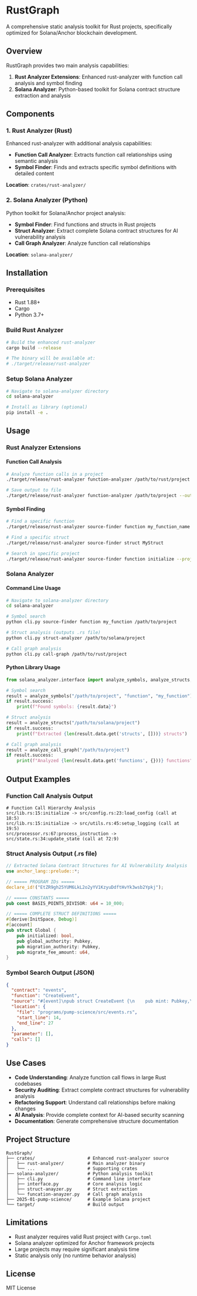 # RustGraph

A comprehensive static analysis toolkit for Rust projects, specifically optimized for Solana/Anchor blockchain development.

## Overview

RustGraph provides two main analysis capabilities:

1. **Rust Analyzer Extensions**: Enhanced rust-analyzer with function call analysis and symbol finding
2. **Solana Analyzer**: Python-based toolkit for Solana contract structure extraction and analysis

## Components

### 1. Rust Analyzer (Rust)

Enhanced rust-analyzer with additional analysis capabilities:

- **Function Call Analyzer**: Extracts function call relationships using semantic analysis
- **Symbol Finder**: Finds and extracts specific symbol definitions with detailed content

**Location**: `crates/rust-analyzer/`

### 2. Solana Analyzer (Python)

Python toolkit for Solana/Anchor project analysis:

- **Symbol Finder**: Find functions and structs in Rust projects
- **Struct Analyzer**: Extract complete Solana contract structures for AI vulnerability analysis
- **Call Graph Analyzer**: Analyze function call relationships

**Location**: `solana-analyzer/`

## Installation

### Prerequisites

- Rust 1.88+
- Cargo
- Python 3.7+

### Build Rust Analyzer

```bash
# Build the enhanced rust-analyzer
cargo build --release

# The binary will be available at:
# ./target/release/rust-analyzer
```

### Setup Solana Analyzer

```bash
# Navigate to solana-analyzer directory
cd solana-analyzer

# Install as library (optional)
pip install -e .
```

## Usage

### Rust Analyzer Extensions

#### Function Call Analysis
```bash
# Analyze function calls in a project
./target/release/rust-analyzer function-analyzer /path/to/rust/project

# Save output to file
./target/release/rust-analyzer function-analyzer /path/to/project --output call_graph.txt
```

#### Symbol Finding
```bash
# Find a specific function
./target/release/rust-analyzer source-finder function my_function_name

# Find a specific struct
./target/release/rust-analyzer source-finder struct MyStruct

# Search in specific project
./target/release/rust-analyzer source-finder function initialize --project-path /path/to/project
```

### Solana Analyzer

#### Command Line Usage

```bash
# Navigate to solana-analyzer directory
cd solana-analyzer

# Symbol search
python cli.py source-finder function my_function /path/to/project

# Struct analysis (outputs .rs file)
python cli.py struct-analyzer /path/to/solana/project

# Call graph analysis
python cli.py call-graph /path/to/rust/project
```

#### Python Library Usage

```python
from solana_analyzer.interface import analyze_symbols, analyze_structs, analyze_call_graph

# Symbol search
result = analyze_symbols("/path/to/project", "function", "my_function")
if result.success:
    print(f"Found symbols: {result.data}")

# Struct analysis
result = analyze_structs("/path/to/solana/project")
if result.success:
    print(f"Extracted {len(result.data.get('structs', []))} structs")

# Call graph analysis
result = analyze_call_graph("/path/to/project")
if result.success:
    print(f"Analyzed {len(result.data.get('functions', {}))} functions")
```

## Output Examples

### Function Call Analysis Output
```
# Function Call Hierarchy Analysis
src/lib.rs:15:initialize -> src/config.rs:23:load_config (call at 18:5)
src/lib.rs:15:initialize -> src/utils.rs:45:setup_logging (call at 19:5)
src/processor.rs:67:process_instruction -> src/state.rs:34:update_state (call at 72:9)
```

### Struct Analysis Output (.rs file)
```rust
// Extracted Solana Contract Structures for AI Vulnerability Analysis
use anchor_lang::prelude::*;

// ===== PROGRAM IDs =====
declare_id!("EtZR9gh25YUM6LkL2o2yYV1KzyuDdftHvYk3wsb2Ypkj");

// ===== CONSTANTS =====
pub const BASIS_POINTS_DIVISOR: u64 = 10_000;

// ===== COMPLETE STRUCT DEFINITIONS =====
#[derive(InitSpace, Debug)]
#[account]
pub struct Global {
    pub initialized: bool,
    pub global_authority: Pubkey,
    pub migration_authority: Pubkey,
    pub migrate_fee_amount: u64,
}
```

### Symbol Search Output (JSON)
```json
{
  "contract": "events",
  "function": "CreateEvent",
  "source": "#[event]\npub struct CreateEvent {\n    pub mint: Pubkey,\n    pub creator: Pubkey,\n    pub name: String,\n    pub symbol: String,\n    pub uri: String,\n    pub start_slot: u64,\n    pub virtual_sol_reserves: u64,\n    pub virtual_token_reserves: u64,\n    pub real_sol_reserves: u64,\n    pub real_token_reserves: u64,\n    pub token_total_supply: u64,\n}",
  "location": {
    "file": "programs/pump-science/src/events.rs",
    "start_line": 14,
    "end_line": 27
  },
  "parameter": [],
  "calls": []
}
```

## Use Cases

- **Code Understanding**: Analyze function call flows in large Rust codebases
- **Security Auditing**: Extract complete contract structures for vulnerability analysis
- **Refactoring Support**: Understand call relationships before making changes
- **AI Analysis**: Provide complete context for AI-based security scanning
- **Documentation**: Generate comprehensive structure documentation

## Project Structure

```
RustGraph/
├── crates/                    # Enhanced rust-analyzer source
│   ├── rust-analyzer/         # Main analyzer binary
│   └── ...                    # Supporting crates
├── solana-analyzer/           # Python analysis toolkit
│   ├── cli.py                 # Command line interface
│   ├── interface.py           # Core analysis logic
│   ├── struct-anayzer.py      # Struct extraction
│   └── funcation-anayzer.py   # Call graph analysis
├── 2025-01-pump-science/      # Example Solana project
└── target/                    # Build output
```

## Limitations

- Rust analyzer requires valid Rust project with `Cargo.toml`
- Solana analyzer optimized for Anchor framework projects
- Large projects may require significant analysis time
- Static analysis only (no runtime behavior analysis)

## License

MIT License